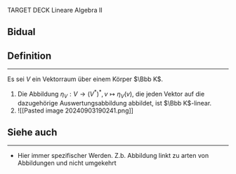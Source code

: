 
TARGET DECK
Lineare Algebra II

Bidual
--
## Definition
***
Es sei $V$ ein Vektorraum über einem Körper $\Bbb K$.
1. Die Abbildung $\eta_V:V\rightarrow (V^*)^*, v\mapsto \eta_V(v)$, die jeden Vektor auf die dazugehörige Auswertungsabbildung abbildet, ist $\Bbb K$-linear.
2. ![[Pasted image 20240903190241.png]]
## Siehe auch
***
* Hier immer spezifischer Werden. Z.b. Abbildung linkt zu arten von Abbildungen und nicht umgekehrt